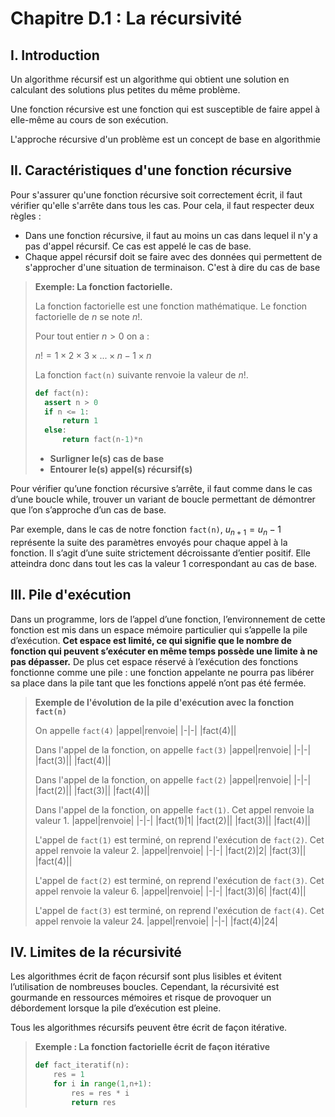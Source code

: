 # Chapitre D.1 : La récursivité
## I. Introduction
Un algorithme récursif <span class="caché">est un algorithme qui obtient une solution en calculant des solutions plus petites du même problème.</span>

Une fonction récursive <span class="caché">est une fonction qui est susceptible de faire appel à elle-même au cours de son exécution.</span>

L'approche récursive d'un problème est un concept de base en algorithmie

## II. Caractéristiques d'une fonction récursive
Pour s'assurer qu'une fonction récursive soit correctement écrit, il faut vérifier qu'elle s'arrête dans tous les cas. Pour cela, il faut respecter deux règles : 
- Dans une fonction récursive, il faut au moins un cas dans lequel <span class="caché">il n'y a pas d'appel récursif</span>. Ce cas est appelé <span class="caché">le cas de base</span>.
- Chaque appel récursif doit se faire avec des données qui permettent de <span class="caché">s'approcher d'une situation de terminaison</span>. C'est à dire du <span class="caché">cas de base</span>
> **Exemple: La fonction factorielle.**
>
> La fonction factorielle est une fonction mathématique. Le fonction factorielle de $n$ se note $n!$.
>
> Pour tout entier $n>0$ on a :
> 
> $n! = 1 \times 2 \times 3 \times ... \times n-1 \times n$
>
> La fonction ```fact(n)``` suivante renvoie la valeur de $n!$.
> ```python
> def fact(n):
>   assert n > 0
>   if n <= 1: 
>       return 1
>   else:
>       return fact(n-1)*n
>```
> - **Surligner le(s) cas de base**
> - **Entourer le(s) appel(s) récursif(s)**

Pour vérifier qu’une fonction récursive s’arrête, il faut comme dans le cas d’une boucle while, trouver un variant de boucle permettant de démontrer que l’on s’approche d’un cas de base. 

Par exemple, dans le cas de notre fonction ```fact(n)```, <span class="caché"> $u_{n+1} = u_{n}-1$ représente la suite des paramètres envoyés pour chaque appel à la fonction. Il s’agit d’une suite strictement décroissante d’entier positif. Elle atteindra donc dans tout les cas la valeur 1 correspondant au cas de base.</span>

## III. Pile d'exécution
Dans un programme, lors de l’appel d’une fonction, l’environnement de cette fonction est mis dans un
espace mémoire particulier qui s’appelle la pile d’exécution. **Cet espace est limité, ce qui signifie que le nombre de fonction qui peuvent s’exécuter en même temps possède une limite à ne pas dépasser.** De plus cet espace réservé à l’exécution des fonctions fonctionne comme une pile : une fonction appelante ne pourra pas libérer sa place dans la pile tant que les fonctions appelé n’ont pas été fermée.
> **Exemple de l'évolution de la pile d'exécution avec la fonction ```fact(n)```**
>
> On appelle ```fact(4)```
> |appel|renvoie|
> |-|-|
> |fact(4)||
>
> Dans l'appel de la fonction, on appelle ```fact(3)```
> |appel|renvoie|
> |-|-|
> |fact(3)||
> |fact(4)||
>
> Dans l'appel de la fonction, on appelle ```fact(2)```
> |appel|renvoie|
> |-|-|
> |fact(2)||
> |fact(3)||
> |fact(4)||
>
> Dans l'appel de la fonction, on appelle ```fact(1)```. Cet appel renvoie la valeur 1.
> |appel|renvoie|
> |-|-|
> |fact(1)|1|
> |fact(2)||
> |fact(3)||
> |fact(4)||
>
> L'appel de ```fact(1)``` est terminé, on reprend l'exécution de ```fact(2)```. Cet appel renvoie la valeur 2.
> |appel|renvoie|
> |-|-|
> |fact(2)|2|
> |fact(3)||
> |fact(4)||
>
> L'appel de ```fact(2)``` est terminé, on reprend l'exécution de ```fact(3)```. Cet appel renvoie la valeur 6.
> |appel|renvoie|
> |-|-|
> |fact(3)|6|
> |fact(4)||
>
> L'appel de ```fact(3)``` est terminé, on reprend l'exécution de ```fact(4)```. Cet appel renvoie la valeur 24.
> |appel|renvoie|
> |-|-|
> |fact(4)|24|

## IV. Limites de la récursivité
Les algorithmes écrit de façon récursif sont plus lisibles et évitent l’utilisation de nombreuses boucles. Cependant, la récursivité est gourmande en ressources mémoires et risque de provoquer un débordement lorsque la pile d’exécution est pleine.

Tous les algorithmes récursifs peuvent être écrit de façon itérative.

> **Exemple : La fonction factorielle écrit de façon itérative**
> ```python
> def fact_iteratif(n):
>     res = 1
>     for i in range(1,n+1):
>         res = res * i
>         return res
>```
